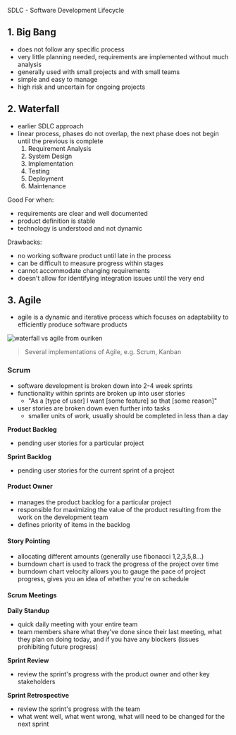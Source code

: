 SDLC - Software Development Lifecycle

## 1. Big Bang

- does not follow any specific process
- very little planning needed, requirements are implemented without much analysis
- generally used with small projects and with small teams
- simple and easy to manage
- high risk and uncertain for ongoing projects

## 2. Waterfall

- earlier SDLC approach
- linear process, phases do not overlap, the next phase does not begin until the previous is complete
  1. Requirement Analysis
  2. System Design
  3. Implementation
  4. Testing
  5. Deployment
  6. Maintenance

Good For when:

- requirements are clear and well documented
- product definition is stable
- technology is understood and not dynamic

Drawbacks:

- no working software product until late in the process
- can be difficult to measure progress within stages
- cannot accommodate changing requirements
- doesn't allow for identifying integration issues until the very end

## 3. Agile

- agile is a dynamic and iterative process which focuses on adaptability to efficiently produce software products

![waterfall vs agile from ouriken](https://ouriken.com/blog/wp-content/uploads/2019/11/Untitled-design-2.png)

> Several implementations of Agile, e.g. Scrum, Kanban

### Scrum

- software development is broken down into 2-4 week sprints
- functionality within sprints are broken up into user stories
  - "As a [type of user] I want [some feature] so that [some reason]"
- user stories are broken down even further into tasks
  - smaller units of work, usually should be completed in less than a day

**Product Backlog**

- pending user stories for a particular project

**Sprint Backlog**

- pending user stories for the current sprint of a project

#### Product Owner

- manages the product backlog for a particular project
- responsible for maximizing the value of the product resulting from the work on the development team
- defines priority of items in the backlog

#### Story Pointing

- allocating different amounts (generally use fibonacci 1,2,3,5,8...)
- burndown chart is used to track the progress of the project over time
- burndown chart velocity allows you to gauge the pace of project progress, gives you an idea of whether you're on schedule

#### Scrum Meetings

**Daily Standup**

- quick daily meeting with your entire team
- team members share what they've done since their last meeting, what they plan on doing today, and if you have any blockers (issues prohibiting future progress)

**Sprint Review**

- review the sprint's progress with the product owner and other key stakeholders

**Sprint Retrospective**

- review the sprint's progress with the team
- what went well, what went wrong, what will need to be changed for the next sprint
